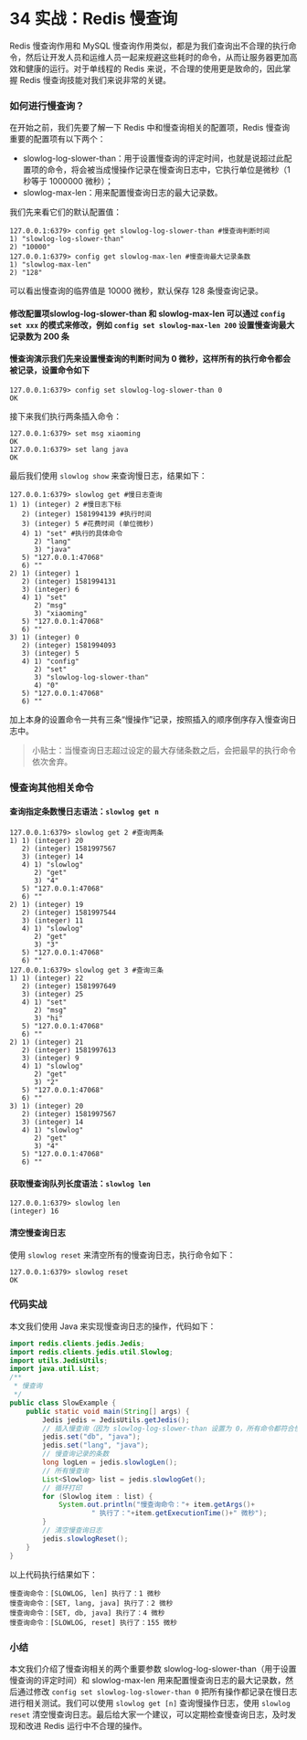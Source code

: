 # 34 实战：Redis 慢查询

Redis 慢查询作用和 MySQL 慢查询作用类似，都是为我们查询出不合理的执行命令，然后让开发人员和运维人员一起来规避这些耗时的命令，从而让服务器更加高效和健康的运行。对于单线程的 Redis 来说，不合理的使用更是致命的，因此掌握 Redis 慢查询技能对我们来说非常的关键。

### 如何进行慢查询？

在开始之前，我们先要了解一下 Redis 中和慢查询相关的配置项，Redis 慢查询重要的配置项有以下两个：

- slowlog-log-slower-than：用于设置慢查询的评定时间，也就是说超过此配置项的命令，将会被当成慢操作记录在慢查询日志中，它执行单位是微秒（1 秒等于 1000000 微秒）；
- slowlog-max-len：用来配置慢查询日志的最大记录数。

我们先来看它们的默认配置值：

```shell
127.0.0.1:6379> config get slowlog-log-slower-than #慢查询判断时间
1) "slowlog-log-slower-than"
2) "10000"
127.0.0.1:6379> config get slowlog-max-len #慢查询最大记录条数
1) "slowlog-max-len"
2) "128"
```

可以看出慢查询的临界值是 10000 微秒，默认保存 128 条慢查询记录。

#### **修改配置项**slowlog-log-slower-than 和 slowlog-max-len 可以通过 `config set xxx` 的模式来修改，例如 `config set slowlog-max-len 200` 设置慢查询最大记录数为 200 条

#### **慢查询演示**我们先来设置慢查询的判断时间为 0 微秒，这样所有的执行命令都会被记录，设置命令如下

```shell
127.0.0.1:6379> config set slowlog-log-slower-than 0
OK
```

接下来我们执行两条插入命令：

```shell
127.0.0.1:6379> set msg xiaoming
OK
127.0.0.1:6379> set lang java
OK
```

最后我们使用 `slowlog show` 来查询慢日志，结果如下：

```shell
127.0.0.1:6379> slowlog get #慢日志查询
1) 1) (integer) 2 #慢日志下标
   2) (integer) 1581994139 #执行时间
   3) (integer) 5 #花费时间 (单位微秒)
   4) 1) "set" #执行的具体命令
      2) "lang"
      3) "java"
   5) "127.0.0.1:47068"
   6) ""
2) 1) (integer) 1
   2) (integer) 1581994131
   3) (integer) 6
   4) 1) "set"
      2) "msg"
      3) "xiaoming"
   5) "127.0.0.1:47068"
   6) ""
3) 1) (integer) 0
   2) (integer) 1581994093
   3) (integer) 5
   4) 1) "config"
      2) "set"
      3) "slowlog-log-slower-than"
      4) "0"
   5) "127.0.0.1:47068"
   6) ""
```

加上本身的设置命令一共有三条“慢操作”记录，按照插入的顺序倒序存入慢查询日志中。

> 小贴士：当慢查询日志超过设定的最大存储条数之后，会把最早的执行命令依次舍弃。

### 慢查询其他相关命令

#### **查询指定条数慢日志**语法：`slowlog get n`

```shell
127.0.0.1:6379> slowlog get 2 #查询两条
1) 1) (integer) 20
   2) (integer) 1581997567
   3) (integer) 14
   4) 1) "slowlog"
      2) "get"
      3) "4"
   5) "127.0.0.1:47068"
   6) ""
2) 1) (integer) 19
   2) (integer) 1581997544
   3) (integer) 11
   4) 1) "slowlog"
      2) "get"
      3) "3"
   5) "127.0.0.1:47068"
   6) ""
127.0.0.1:6379> slowlog get 3 #查询三条
1) 1) (integer) 22
   2) (integer) 1581997649
   3) (integer) 25
   4) 1) "set"
      2) "msg"
      3) "hi"
   5) "127.0.0.1:47068"
   6) ""
2) 1) (integer) 21
   2) (integer) 1581997613
   3) (integer) 9
   4) 1) "slowlog"
      2) "get"
      3) "2"
   5) "127.0.0.1:47068"
   6) ""
3) 1) (integer) 20
   2) (integer) 1581997567
   3) (integer) 14
   4) 1) "slowlog"
      2) "get"
      3) "4"
   5) "127.0.0.1:47068"
   6) ""
```

#### **获取慢查询队列长度**语法：`slowlog len`

```shell
127.0.0.1:6379> slowlog len
(integer) 16
```

#### **清空慢查询日志**

使用 `slowlog reset` 来清空所有的慢查询日志，执行命令如下：

```shell
127.0.0.1:6379> slowlog reset
OK
```

### 代码实战

本文我们使用 Java 来实现慢查询日志的操作，代码如下：

```java
import redis.clients.jedis.Jedis;
import redis.clients.jedis.util.Slowlog;
import utils.JedisUtils;
import java.util.List;
/**
 * 慢查询
 */
public class SlowExample {
    public static void main(String[] args) {
        Jedis jedis = JedisUtils.getJedis();
        // 插入慢查询（因为 slowlog-log-slower-than 设置为 0，所有命令都符合慢操作）
        jedis.set("db", "java");
        jedis.set("lang", "java");
        // 慢查询记录的条数
        long logLen = jedis.slowlogLen();
        // 所有慢查询
        List<Slowlog> list = jedis.slowlogGet();
        // 循环打印
        for (Slowlog item : list) {
            System.out.println("慢查询命令："+ item.getArgs()+
                    " 执行了："+item.getExecutionTime()+" 微秒");
        }
        // 清空慢查询日志
        jedis.slowlogReset();
    }
}
```

以上代码执行结果如下：

```
慢查询命令：[SLOWLOG, len] 执行了：1 微秒
慢查询命令：[SET, lang, java] 执行了：2 微秒
慢查询命令：[SET, db, java] 执行了：4 微秒
慢查询命令：[SLOWLOG, reset] 执行了：155 微秒
```

### 小结

本文我们介绍了慢查询相关的两个重要参数 slowlog-log-slower-than（用于设置慢查询的评定时间）和 slowlog-max-len 用来配置慢查询日志的最大记录数，然后通过修改 `config set slowlog-log-slower-than 0` 把所有操作都记录在慢日志进行相关测试。我们可以使用 `slowlog get [n]` 查询慢操作日志，使用 `slowlog reset` 清空慢查询日志。最后给大家一个建议，可以定期检查慢查询日志，及时发现和改进 Redis 运行中不合理的操作。
